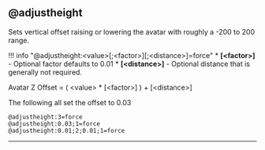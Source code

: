 ## @adjustheight

Sets vertical offset raising or lowering the avatar with roughly a -200 to 200 range.

!!! info "@adjustheight:&lt;value&gt;[;&lt;factor&gt;][;&lt;distance&gt;]=force"
    * **[&lt;factor&gt;]** - Optional factor defaults to 0.01
    * **[&lt;distance&gt;]** - Optional distance that is generally not required.

Avatar Z Offset = ( &lt;value&gt; * [&lt;factor&gt;] ) + [&lt;distance&gt;]

The following all set the offset to 0.03

    @adjustheight:3=force
    @adjustheight:0.03;1=force
    @adjustheight:0.01;2;0.01;1=force

---

